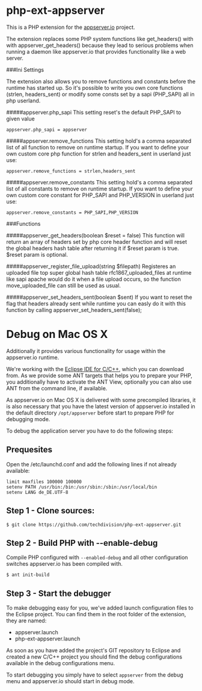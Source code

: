 # php-ext-appserver

This is a PHP extension for the [appserver.io](http://appserver.io) project.

The extension replaces some PHP system functions like get_headers() with 
with appserver_get_headers() because they lead to serious problems when 
running a daemon like appserver.io that provides functionality like a web 
server. 

###Ini Settings

The extension also allows you to remove functions and constants before the runtime has started up. So it's possible to write you own core functions (strlen, headers_sent) or modify some consts set by a sapi (PHP_SAPI) all in php userland.

#####appserver.php_sapi
This setting reset's the default PHP_SAPI to given value

```
appserver.php_sapi = appserver
```

#####appserver.remove_functions
This setting hold's a comma separated list of all function to remove on runtime startup. If you want to define your own custom core php function for strlen and headers_sent in userland just use:

```
appserver.remove_functions = strlen,headers_sent
```

#####appserver.remove_constants
This setting hold's a comma separated list of all constants to remove on runtime startup. If you want to define your own custom core constant for PHP_SAPI and PHP_VERSION in userland just use:

```
appserver.remove_constants = PHP_SAPI,PHP_VERSION
```

###Functions

#####appserver_get_headers(boolean $reset = false)
This function will return an array of headers set by php core header function and will reset the global headers hash table after returning it if $reset param is true. $reset param is optional.

#####appserver_register_file_upload(string $filepath)
Registeres an uploaded file top super global hash table rfc1867_uploaded_files at runtime like sapi apache would do it when a file upload occurs, so the function move_uploaded_file can still be used as usual.

#####appserver_set_headers_sent(boolean $sent)
If you want to reset the flag that headers already sent while runtime you can easly do it with this function by calling appserver_set_headers_sent(false);


# Debug on Mac OS X

Additionally it provides various functionality for usage within the 
appserver.io runtime.

We're working with the [Eclipse IDE for C/C++](http://www.eclipse.org/downloads/packages/eclipse-ide-cc-developers/keplersr1), 
which you can download from. As we provide some ANT targets that helps you to prepare 
your PHP, you additionally have to activate the ANT View, optionally you can also use 
ANT from the command line, if available.

As appserver.io on Mac OS X is delivered with some precompiled libraries, it is
also necessary that you have the latest version of appserver.io installed in the 
default directory `/opt/appserver` before start to prepare PHP for debugging mode.

To debug the application server you have to do the following steps:

## Prequesites

Open the /etc/launchd.conf and add the following lines if not already available:

```
limit maxfiles 100000 100000
setenv PATH /usr/bin:/bin:/usr/sbin:/sbin:/usr/local/bin
setenv LANG de_DE.UTF-8
```

## Step 1 - Clone sources:

```
$ git clone https://github.com/techdivision/php-ext-appserver.git
```

## Step 2 - Build PHP with --enable-debug

Compile PHP configured with `--enabled-debug` and all other configuration switches
appserver.io has been compiled with. 

```
$ ant init-build
```

## Step 3 - Start the debugger

To make debugging easy for you, we've added launch configuration files to the
Eclipse project. You can find them in the root folder of the extension, they are
named:

* appserver.launch
* php-ext-appserver.launch

As soon as you have added the project's GIT repository to Eclipse and created
a new C/C++ project you should find the debug configurations available in the
debug configurations menu.

To start debugging you simply have to select `appserver` from the debug menu
and appserver.io should start in debug mode.
